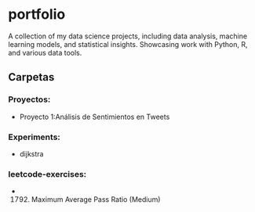 # portfolio
A collection of my data science projects, including data analysis, machine learning models, and statistical insights. Showcasing work with Python, R, and various data tools.

## Carpetas

### Proyectos:
- Proyecto 1:Análisis de Sentimientos en Tweets

### Experiments:
- dijkstra

### leetcode-exercises:
- 1792. Maximum Average Pass Ratio (Medium)
  
